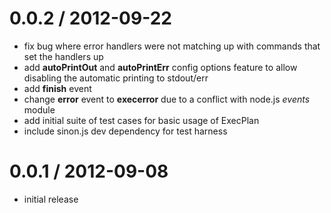 0.0.2 / 2012-09-22 
==================

  * fix bug where error handlers were not matching up with commands that set the handlers up
  * add **autoPrintOut** and **autoPrintErr** config options feature to allow disabling the automatic
    printing to stdout/err
  * add **finish** event
  * change **error** event to **execerror** due to a conflict with node.js *events* module
  * add initial suite of test cases for basic usage of ExecPlan
  * include sinon.js dev dependency for test harness

0.0.1 / 2012-09-08
==================

  * initial release
